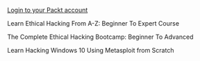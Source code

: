 
[Login to your Packt account](https://subscription.packtpub.com/owned)

Learn Ethical Hacking From A-Z: Beginner To Expert Course

The Complete Ethical Hacking Bootcamp: Beginner To Advanced

Learn Hacking Windows 10 Using Metasploit from Scratch
